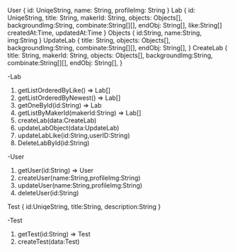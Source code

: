 User {
id: UniqeString,
name: String,
profileImg: String
}
Lab {
id: UniqeString,
title: String,
makerId: String,
objects: Objects[],
backgroundImg:String,
combinate:String[][],
endObj: String[],
like:String[]
createdAt:Time,
updatedAt:Time
}
Objects {
id:String,
name:String,
img:String
}
UpdateLab {
title: String,
objects: Objects[],
backgroundImg:String,
combinate:String[][],
endObj: String[],
}
CreateLab {
title: String,
makerId: String,
objects: Objects[],
backgroundImg:String,
combinate:String[][],
endObj: String[],
}

-Lab

1. getListOrderedByLike() => Lab[]
2. getListOrderedByNewest() => Lab[]
3. getOneById(id:String) => Lab
4. getListByMakerId(makerId:String) => Lab[]
5. createLab(data:CreateLab)
6. updateLabObject(data:UpdateLab)
7. updateLabLike(id:String,userID:String)
8. DeleteLabById(id:String)

-User

1. getUser(id:String) => User
2. createUser(name:String,profileImg:String)
3. updateUser(name:String,profileImg:String)
4. deleteUser(id:String)

Test {
id:UniqeString,
title:String,
description:String
}

-Test

1. getTest(id:String) => Test
2. createTest(data:Test)
